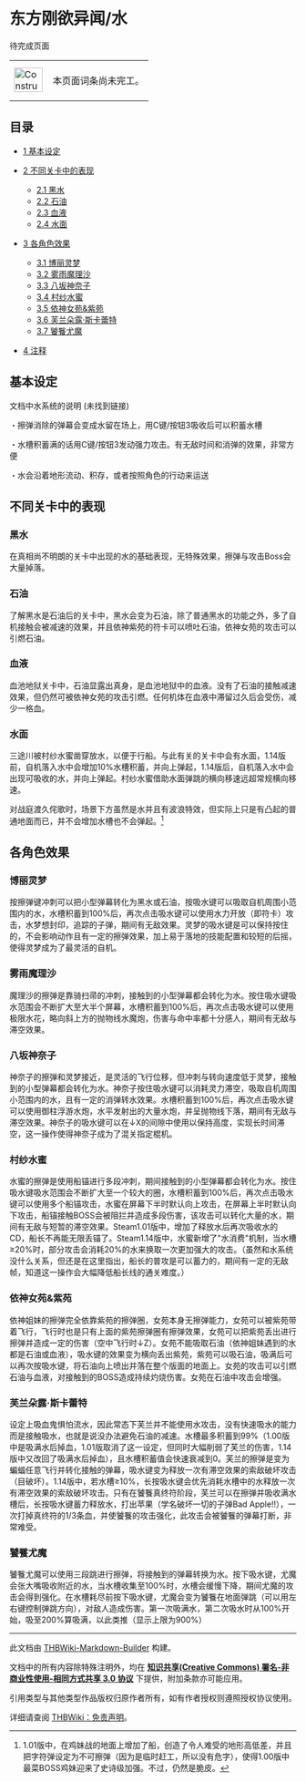 # 东方刚欲异闻/水

<!-- source html: G:\repos\THBWiki-Markdown-Builder\THBWikiMarkdown\Temp\main\7\71\ns0%3A%E4%B8%9C%E6%96%B9%E5%88%9A%E6%AC%B2%E5%BC%82%E9%97%BB%2F%E6%B0%B4.html -->

待完成页面

<center>

<table>
<tbody><tr>
<td class="mbox-image"><div style="width: 52px;">
  <a href="./文件-ConstructionClock.png.md" class="image"><img alt="ConstructionClock.png" src="https://upload.thwiki.cc/thumb/f/f1/ConstructionClock.png/50px-ConstructionClock.png" decoding="async" loading="lazy" width="50" height="43" srcset="https://upload.thwiki.cc/thumb/f/f1/ConstructionClock.png/75px-ConstructionClock.png 1.5x, https://upload.thwiki.cc/thumb/f/f1/ConstructionClock.png/100px-ConstructionClock.png 2x" data-file-width="689" data-file-height="587"></a></div></td>
<td class="mbox-text" style=""><br>本页面词条尚未完工。<br><br></td>
</tr>
</tbody></table>


</center>

## 目录

- [1 基本设定](#基本设定)
- [2 不同关卡中的表现](#不同关卡中的表现)

  - [2.1 黑水](#黑水)
  - [2.2 石油](#石油)
  - [2.3 血液](#血液)
  - [2.4 水面](#水面)



- [3 各角色效果](#各角色效果)

  - [3.1 博丽灵梦](#博丽灵梦)
  - [3.2 雾雨魔理沙](#雾雨魔理沙)
  - [3.3 八坂神奈子](#八坂神奈子)
  - [3.4 村纱水蜜](#村纱水蜜)
  - [3.5 依神女苑&amp;紫苑](#依神女苑&amp;紫苑)
  - [3.6 芙兰朵露·斯卡蕾特](#芙兰朵露·斯卡蕾特)
  - [3.7 饕餮尤魔](#饕餮尤魔)



- [4 注释](#注释)





## 基本设定
  
文档中水系统的说明 (未找到链接)
  


  
・擦弹消除的弹幕会变成水留在场上，用C键/按钮3吸收后可以积蓄水槽  

・水槽积蓄满的话用C键/按钮3发动强力攻击。有无敌时间和消弹的效果，非常方便  

・水会沿着地形流动、积存，或者按照角色的行动来运送
  



## 不同关卡中的表现

### 黑水
  
在真相尚不明朗的关卡中出现的水的基础表现，无特殊效果，擦弹与攻击Boss会大量掉落。
  


### 石油
  
了解黑水是石油后的关卡中，黑水会变为石油，除了普通黑水的功能之外，多了自机接触会被减速的效果，并且依神紫苑的符卡可以喷吐石油，依神女苑的攻击可以引燃石油。
  


### 血液
  
血池地狱关卡中，石油显露出真身，是血池地狱中的血液。没有了石油的接触减速效果，但仍然可被依神女苑的攻击引燃。任何机体在血液中滞留过久后会受伤，减少一格血。
  


### 水面
  
三途川被村纱水蜜凿穿放水，以便于行船。与此有关的关卡中会有水面，1.14版前，自机落入水中会增加10%水槽积蓄，并向上弹起，1.14版后，自机落入水中会出现可吸收的水，并向上弹起。村纱水蜜借助水面弹跳的横向移速远超常规横向移速。  

对战庭渡久侘歌时，场景下方虽然是水并且有波浪特效，但实际上只是有凸起的普通地面而已，并不会增加水槽也不会弹起。[^cite_note-1]
  


## 各角色效果

### 博丽灵梦
  
按擦弹键冲刺可以把小型弹幕转化为黑水或石油，按吸水键可以吸取自机周围小范围内的水，水槽积蓄到100%后，再次点击吸水键可以使用水力开放（即符卡）攻击，水梦想封印，追踪的子弹，期间有无敌效果。灵梦的吸水键是可以保持按住的，不会影响动作且有一定的擦弹效果，加上易于落地的技能配置和较短的后摇，使得灵梦成为了最灵活的自机。
  


### 雾雨魔理沙
  
魔理沙的擦弹是靠骑扫帚的冲刺，接触到的小型弹幕都会转化为水。按住吸水键吸水范围会不断扩大至大半个屏幕，水槽积蓄到100%后，再次点击吸水键可以使用极限水花，略向斜上方的抛物线水魔炮，伤害与命中率都十分感人，期间有无敌与滞空效果。
  


### 八坂神奈子
  
神奈子的擦弹和灵梦接近，是灵活的飞行位移，但冲刺与转向速度低于灵梦，接触到的小型弹幕都会转化为水。神奈子按住吸水键可以消耗灵力滞空，吸取自机周围小范围内的水，且有一定的消弹转水效果。水槽积蓄到100%后，再次点击吸水键可以使用御柱浮游水炮，水平发射出的大量水炮，并呈抛物线下落，期间有无敌与滞空效果。神奈子的吸水键可以在↓X的间隙中使用以保持高度，实现长时间滞空，这一操作使得神奈子成为了混关指定棍机。
  


### 村纱水蜜
  
水蜜的擦弹是使用船锚进行多段冲刺，期间接触到的小型弹幕都会转化为水。按住吸水键吸水范围会不断扩大至一个较大的圈，水槽积蓄到100%后，再次点击吸水键可以使用多个船锚攻击，水蜜在屏幕下半时默认向上攻击，在屏幕上半时默认向下攻击，船锚接触BOSS会被阻拦并造成多段伤害，该攻击可以转化大量的水，期间有无敌与短暂的滞空效果。Steam1.01版中，增加了释放水后再次吸收水的CD，船长不再能无限丢锚了。Steam1.14版中，水蜜新增了"水消费"机制，当水槽≥20%时，部分攻击会消耗20%的水来换取一次更加强大的攻击。（虽然和水系统没什么关系，但还是在这里指出，船长的普攻是可以蓄力的，期间有一定的无敌帧，知道这一操作会大幅降低船长线的通关难度。）
  


### 依神女苑&amp;紫苑
  
依神姐妹的擦弹完全依靠紫苑的擦弹圈，女苑本身无擦弹能力，女苑可以被紫苑带着飞行，飞行时也是只有上面的紫苑擦弹圈有擦弹效果，女苑可以把紫苑丢出进行擦弹并造成一定的伤害（空中飞行时↓Z）。女苑不能吸取石油（依神姐妹遇到的水都是石油或血液），吸水键的效果变为横向丢出紫苑，紫苑可以吸石油，吸满后可以再次按吸水键，将石油向上喷出并落在整个版面的地面上。女苑的攻击可以引燃石油与血液，对接触到的BOSS造成持续灼烧伤害。女苑在石油中攻击会增强。
  


### 芙兰朵露·斯卡蕾特
  
设定上吸血鬼惧怕流水，因此常态下芙兰并不能使用水攻击，没有快速吸水的能力而是接触吸水，也就是说没办法避免石油的减速。水槽最多积蓄到99%（1.00版中是吸满水后掉血，1.01版取消了这一设定，但同时大幅削弱了芙兰的伤害，1.14版中又改回了吸满水后掉血），且水槽积蓄值会快速衰减到0。芙兰的擦弹是变为蝙蝠任意飞行并转化接触的弹幕，吸水键变为释放一次有滞空效果的索敌破坏攻击（目破坏）。1.14版中，若水槽≥10%，长按吸水键会优先消耗水槽中的水释放一次有滞空效果的索敌破坏攻击。只有在饕餮真终符阶段，芙兰可以在擦弹并吸收满水槽后，长按吸水键蓄力释放水，打出苹果（学名破坏一切的子弹Bad Apple!!），一次打掉真终符的1/3条血，并使饕餮的攻击强化，此攻击会被饕餮的弹幕打断，非常难受。
  


### 饕餮尤魔
  
饕餮尤魔可以使用三段跳进行擦弹，将接触到的弹幕转换为水。按下吸水键，尤魔会张大嘴吸收附近的水，当水槽收集至100%时，水槽会缓慢下降，期间尤魔的攻击会得到强化。在水槽耗尽前按下吸水键，尤魔会变为饕餮在地面弹跳（可以用左右键控制弹跳方向），对敌人造成伤害。第一次吸满水，第二次吸水时从100%开始，吸至200%算吸满，以此类推（显示上限为900%）
  


[^cite_note-1]: 1.01版中，在鸡妹战的地面上增加了船，创造了令人难受的地形高低差，并且把字符弹设定为不可擦弹（因为是临时赶工，所以没有危字），使得1.00版中最菜BOSS鸡妹迎来了史诗级加强。不过，仍然是脆皮。





---

此文档由 [THBWiki-Markdown-Builder](https://github.com/Delsin-Yu/THBWiki-Markdown-Builder) 构建。

文档中的所有内容除特殊注明外，均在 [**知识共享(Creative Commons) 署名-非商业性使用-相同方式共享 3.0 协议**](https://creativecommons.org/licenses/by-sa/3.0/deed.zh-hans) 下提供，附加条款亦可能应用。

引用类型与其他类型作品版权归原作者所有，如有作者授权则遵照授权协议使用。

详细请查阅 [THBWiki：免责声明](https://thbwiki.cc/THBWiki:%E5%85%8D%E8%B4%A3%E5%A3%B0%E6%98%8E)。

